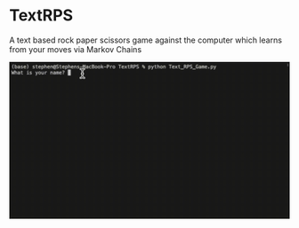 # TextRPS
A text based rock paper scissors game against the computer which learns from your moves via Markov Chains

![Example Game](media/testRPS.gif)
